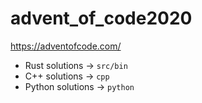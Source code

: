 # advent_of_code2020
https://adventofcode.com/

* Rust solutions -> `src/bin`
* C++ solutions -> `cpp`
* Python solutions -> `python`